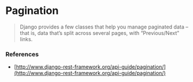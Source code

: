 
# Pagination

> Django provides a few classes that help you manage paginated data – that is, data that’s split across several pages, with “Previous/Next” links.

### References

* [http://www.django-rest-framework.org/api-guide/pagination/](http://www.django-rest-framework.org/api-guide/pagination/)
